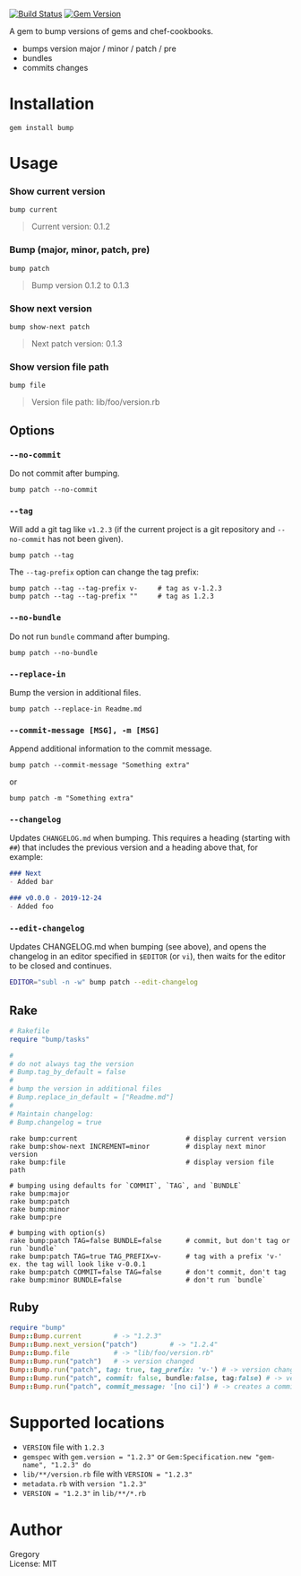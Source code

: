 [![Build Status](https://travis-ci.org/gregorym/bump.svg)](https://travis-ci.org/gregorym/bump)
[![Gem Version](https://badge.fury.io/rb/bump.svg)](http://badge.fury.io/rb/bump)

A gem to bump versions of gems and chef-cookbooks.

 - bumps version major / minor / patch / pre
 - bundles
 - commits changes

# Installation

    gem install bump

# Usage

### Show current version

    bump current

> Current version: 0.1.2

### Bump (major, minor, patch, pre)

    bump patch

> Bump version 0.1.2 to 0.1.3

### Show next version

    bump show-next patch

> Next patch version: 0.1.3

### Show version file path

    bump file

> Version file path: lib/foo/version.rb

## Options

### `--no-commit`

Do not commit after bumping.

    bump patch --no-commit

### `--tag`

Will add a git tag like `v1.2.3` (if the current project is a git repository and `--no-commit` has not been given).

    bump patch --tag

The `--tag-prefix` option can change the tag prefix:

    bump patch --tag --tag-prefix v-     # tag as v-1.2.3
    bump patch --tag --tag-prefix ""     # tag as 1.2.3

### `--no-bundle`

Do not run `bundle` command after bumping.

    bump patch --no-bundle

### `--replace-in`

Bump the version in additional files.

    bump patch --replace-in Readme.md

### `--commit-message [MSG], -m [MSG]`

Append additional information to the commit message.

    bump patch --commit-message "Something extra"

or

    bump patch -m "Something extra"

### `--changelog`

Updates `CHANGELOG.md` when bumping.
This requires a heading (starting with `##`) that includes the previous version and a heading above that, for example:

```markdown
### Next
- Added bar

### v0.0.0 - 2019-12-24
- Added foo
```

### `--edit-changelog`

Updates CHANGELOG.md when bumping (see above), and 
opens the changelog in an editor specified in `$EDITOR` (or `vi`), 
then waits for the editor to be closed and continues.

```bash
EDITOR="subl -n -w" bump patch --edit-changelog
```

## Rake

```ruby
# Rakefile
require "bump/tasks"

#
# do not always tag the version
# Bump.tag_by_default = false
#
# bump the version in additional files
# Bump.replace_in_default = ["Readme.md"]
#
# Maintain changelog:
# Bump.changelog = true
```

    rake bump:current                           # display current version
    rake bump:show-next INCREMENT=minor         # display next minor version
    rake bump:file                              # display version file path

    # bumping using defaults for `COMMIT`, `TAG`, and `BUNDLE`
    rake bump:major
    rake bump:patch
    rake bump:minor
    rake bump:pre

    # bumping with option(s)
    rake bump:patch TAG=false BUNDLE=false      # commit, but don't tag or run `bundle`
    rake bump:patch TAG=true TAG_PREFIX=v-      # tag with a prefix 'v-' ex. the tag will look like v-0.0.1
    rake bump:patch COMMIT=false TAG=false      # don't commit, don't tag
    rake bump:minor BUNDLE=false                # don't run `bundle`

## Ruby

```ruby
require "bump"
Bump::Bump.current        # -> "1.2.3"
Bump::Bump.next_version("patch")        # -> "1.2.4"
Bump::Bump.file           # -> "lib/foo/version.rb"
Bump::Bump.run("patch")   # -> version changed
Bump::Bump.run("patch", tag: true, tag_prefix: 'v-') # -> version changed with tagging with '-v' as prefix
Bump::Bump.run("patch", commit: false, bundle:false, tag:false) # -> version changed with options
Bump::Bump.run("patch", commit_message: '[no ci]') # -> creates a commit message with 'v1.2.3 [no ci]' instead of default: 'v1.2.3'
```

# Supported locations

- `VERSION` file with `1.2.3`
- `gemspec` with `gem.version = "1.2.3"` or `Gem:Specification.new "gem-name", "1.2.3" do`
- `lib/**/version.rb` file with `VERSION = "1.2.3"`
- `metadata.rb` with `version "1.2.3"`
- `VERSION = "1.2.3"` in `lib/**/*.rb`

# Author

Gregory<br>
License: MIT

